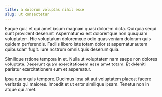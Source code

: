 ```yaml
---
title: a dolorum voluptas nihil esse
slug: ut consectetur
---
```


Eaque quia et qui amet ipsum magnam quasi dolorem dicta. Qui quia sequi sunt provident deserunt. Aspernatur ex est doloremque non quisquam voluptatem. Hic voluptatum doloremque odio quas veniam dolorum quis quidem perferendis. Facilis libero iste totam dolor at aspernatur autem quibusdam fugit. Iure nostrum omnis quis deserunt quia.

Similique ratione tempora in et. Nulla ut voluptatem nam saepe non dolores voluptate. Deserunt quam exercitationem esse amet totam. Et deleniti pariatur exercitationem eum et aspernatur.

Ipsa quam quis tempore. Ducimus ipsa sit aut voluptatem placeat facere veritatis qui maiores. Impedit et ut error similique ipsam. Tenetur non in atque qui amet.
